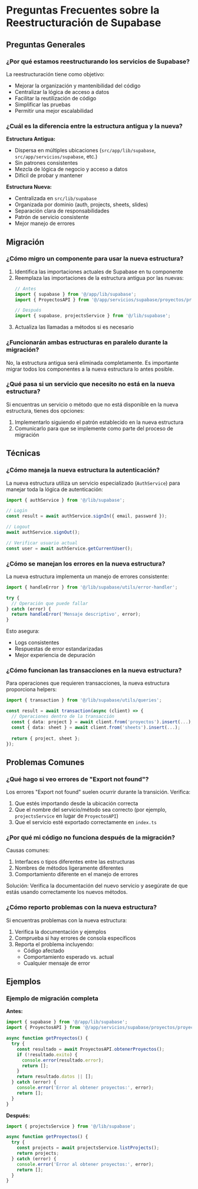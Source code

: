 # Preguntas Frecuentes sobre la Reestructuración de Supabase

## Preguntas Generales

### ¿Por qué estamos reestructurando los servicios de Supabase?

La reestructuración tiene como objetivo:
- Mejorar la organización y mantenibilidad del código
- Centralizar la lógica de acceso a datos
- Facilitar la reutilización de código
- Simplificar las pruebas
- Permitir una mejor escalabilidad

### ¿Cuál es la diferencia entre la estructura antigua y la nueva?

**Estructura Antigua:**
- Dispersa en múltiples ubicaciones (`src/app/lib/supabase`, `src/app/servicios/supabase`, etc.)
- Sin patrones consistentes
- Mezcla de lógica de negocio y acceso a datos
- Difícil de probar y mantener

**Estructura Nueva:**
- Centralizada en `src/lib/supabase`
- Organizada por dominio (auth, projects, sheets, slides)
- Separación clara de responsabilidades
- Patrón de servicio consistente
- Mejor manejo de errores

## Migración

### ¿Cómo migro un componente para usar la nueva estructura?

1. Identifica las importaciones actuales de Supabase en tu componente
2. Reemplaza las importaciones de la estructura antigua por las nuevas:
   ```typescript
   // Antes
   import { supabase } from '@/app/lib/supabase';
   import { ProyectosAPI } from '@/app/servicios/supabase/proyectos/proyectos-service';

   // Después
   import { supabase, projectsService } from '@/lib/supabase';
   ```
3. Actualiza las llamadas a métodos si es necesario

### ¿Funcionarán ambas estructuras en paralelo durante la migración?

No, la estructura antigua será eliminada completamente. Es importante migrar todos los componentes a la nueva estructura lo antes posible.

### ¿Qué pasa si un servicio que necesito no está en la nueva estructura?

Si encuentras un servicio o método que no está disponible en la nueva estructura, tienes dos opciones:
1. Implementarlo siguiendo el patrón establecido en la nueva estructura
2. Comunicarlo para que se implemente como parte del proceso de migración

## Técnicas

### ¿Cómo maneja la nueva estructura la autenticación?

La nueva estructura utiliza un servicio especializado (`AuthService`) para manejar toda la lógica de autenticación:

```typescript
import { authService } from '@/lib/supabase';

// Login
const result = await authService.signIn({ email, password });

// Logout
await authService.signOut();

// Verificar usuario actual
const user = await authService.getCurrentUser();
```

### ¿Cómo se manejan los errores en la nueva estructura?

La nueva estructura implementa un manejo de errores consistente:

```typescript
import { handleError } from '@/lib/supabase/utils/error-handler';

try {
  // Operación que puede fallar
} catch (error) {
  return handleError('Mensaje descriptivo', error);
}
```

Esto asegura:
- Logs consistentes
- Respuestas de error estandarizadas
- Mejor experiencia de depuración

### ¿Cómo funcionan las transacciones en la nueva estructura?

Para operaciones que requieren transacciones, la nueva estructura proporciona helpers:

```typescript
import { transaction } from '@/lib/supabase/utils/queries';

const result = await transaction(async (client) => {
  // Operaciones dentro de la transacción
  const { data: project } = await client.from('proyectos').insert(...);
  const { data: sheet } = await client.from('sheets').insert(...);
  
  return { project, sheet };
});
```

## Problemas Comunes

### ¿Qué hago si veo errores de "Export not found"?

Los errores "Export not found" suelen ocurrir durante la transición. Verifica:
1. Que estés importando desde la ubicación correcta
2. Que el nombre del servicio/método sea correcto (por ejemplo, `projectsService` en lugar de `ProyectosAPI`)
3. Que el servicio esté exportado correctamente en `index.ts`

### ¿Por qué mi código no funciona después de la migración?

Causas comunes:
1. Interfaces o tipos diferentes entre las estructuras
2. Nombres de métodos ligeramente diferentes
3. Comportamiento diferente en el manejo de errores

Solución: Verifica la documentación del nuevo servicio y asegúrate de que estás usando correctamente los nuevos métodos.

### ¿Cómo reporto problemas con la nueva estructura?

Si encuentras problemas con la nueva estructura:
1. Verifica la documentación y ejemplos
2. Comprueba si hay errores de consola específicos
3. Reporta el problema incluyendo:
   - Código afectado
   - Comportamiento esperado vs. actual
   - Cualquier mensaje de error

## Ejemplos

### Ejemplo de migración completa

**Antes:**
```typescript
import { supabase } from '@/app/lib/supabase';
import { ProyectosAPI } from '@/app/servicios/supabase/proyectos/proyectos-service';

async function getProyectos() {
  try {
    const resultado = await ProyectosAPI.obtenerProyectos();
    if (!resultado.exito) {
      console.error(resultado.error);
      return [];
    }
    return resultado.datos || [];
  } catch (error) {
    console.error('Error al obtener proyectos:', error);
    return [];
  }
}
```

**Después:**
```typescript
import { projectsService } from '@/lib/supabase';

async function getProyectos() {
  try {
    const projects = await projectsService.listProjects();
    return projects;
  } catch (error) {
    console.error('Error al obtener proyectos:', error);
    return [];
  }
}
``` 